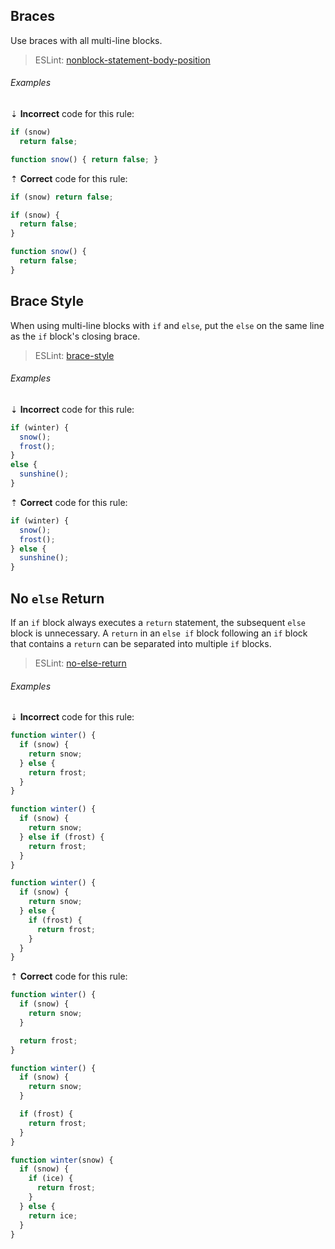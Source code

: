 ## Braces

Use braces with all multi-line blocks.

> ESLint: [nonblock-statement-body-position][eslint/nonblock-statement-body-position]

###### Examples

⇣ **Incorrect** code for this rule:

```js
if (snow)
  return false;
```

```js
function snow() { return false; }
```

⇡ **Correct** code for this rule:

```js
if (snow) return false;
```

```js
if (snow) {
  return false;
}
```

```js
function snow() {
  return false;
}
```

## Brace Style

When using multi-line blocks with `if` and `else`, put the `else` on the same line as the `if` block's closing brace.

> ESLint: [brace-style][eslint/brace-style]

###### Examples

⇣ **Incorrect** code for this rule:

```js
if (winter) {
  snow();
  frost();
}
else {
  sunshine();
}
```

⇡ **Correct** code for this rule:

```js
if (winter) {
  snow();
  frost();
} else {
  sunshine();
}
```

## No `else` Return

If an `if` block always executes a `return` statement, the subsequent `else` block is unnecessary. A `return` in an `else if` block following an `if` block that contains a `return` can be separated into multiple `if` blocks.

> ESLint: [no-else-return][eslint/no-else-return]

###### Examples

⇣ **Incorrect** code for this rule:

```js
function winter() {
  if (snow) {
    return snow;
  } else {
    return frost;
  }
}
```

```js
function winter() {
  if (snow) {
    return snow;
  } else if (frost) {
    return frost;
  }
}
```

```js
function winter() {
  if (snow) {
    return snow;
  } else {
    if (frost) {
      return frost;
    }
  }
}
```

⇡ **Correct** code for this rule:

```js
function winter() {
  if (snow) {
    return snow;
  }

  return frost;
}
```

```js
function winter() {
  if (snow) {
    return snow;
  }

  if (frost) {
    return frost;
  }
}
```

```js
function winter(snow) {
  if (snow) {
    if (ice) {
      return frost;
    }
  } else {
    return ice;
  }
}
```

[eslint/brace-style]: https://eslint.org/docs/rules/brace-style
[eslint/no-else-return]: https://eslint.org/docs/rules/no-else-return
[eslint/nonblock-statement-body-position]: https://eslint.org/docs/rules/nonblock-statement-body-position
